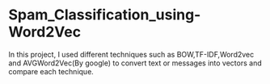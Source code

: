 # Spam_Classification_using-Word2Vec
In this project, I used different techniques such as BOW,TF-IDF,Word2vec and AVGWord2Vec(By google) to convert text or messages into vectors and compare each technique.
